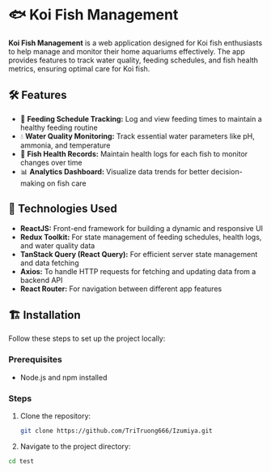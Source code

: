 # 🐟 Koi Fish Management

**Koi Fish Management** is a web application designed for Koi fish enthusiasts to help manage and monitor their home aquariums effectively. The app provides features to track water quality, feeding schedules, and fish health metrics, ensuring optimal care for Koi fish.

## 🛠️ Features

- 📅 **Feeding Schedule Tracking:** Log and view feeding times to maintain a healthy feeding routine
- 💧 **Water Quality Monitoring:** Track essential water parameters like pH, ammonia, and temperature
- 📝 **Fish Health Records:** Maintain health logs for each fish to monitor changes over time
- 📊 **Analytics Dashboard:** Visualize data trends for better decision-making on fish care

## 🧰 Technologies Used

- **ReactJS:** Front-end framework for building a dynamic and responsive UI
- **Redux Toolkit:** For state management of feeding schedules, health logs, and water quality data
- **TanStack Query (React Query):** For efficient server state management and data fetching
- **Axios:** To handle HTTP requests for fetching and updating data from a backend API
- **React Router:** For navigation between different app features

## 🏗️ Installation

Follow these steps to set up the project locally:

### Prerequisites

- Node.js and npm installed

### Steps

1. Clone the repository:
   ```bash
   git clone https://github.com/TriTruong666/Izumiya.git
   ```
2. Navigate to the project directory:

```bash
cd test

```
